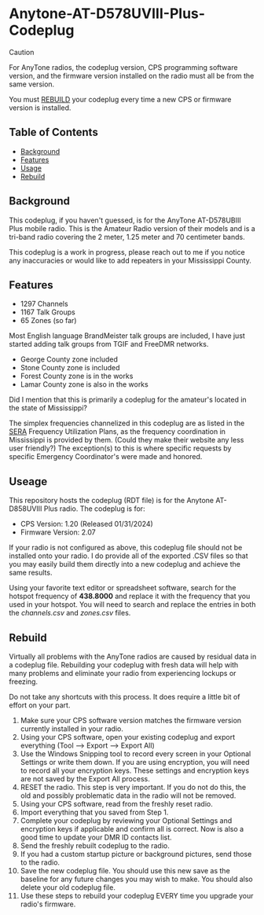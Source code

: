 # Anytone-AT-D578UVIII-Plus-Codeplug
 
> [!CAUTION]
> For AnyTone radios, the codeplug version, CPS programming software version, and the firmware version installed on the radio must all be from the same version.
>
> You must [REBUILD](#rebuild) your codeplug every time a new CPS or firmware version is installed.

## Table of Contents
 - [Background](#background)
 - [Features](#features)
 - [Usage](#usage)
 - [Rebuild](#rebuild)
 
## Background
This codeplug, if you haven't guessed, is for the AnyTone AT-D578UBIII Plus mobile radio. This is the Amateur Radio version of their models and is a tri-band radio covering the 2 meter, 1.25 meter and 70 centimeter bands.

This codeplug is a work in progress, please reach out to me if you notice any inaccuracies or would like to add repeaters in your Mississippi County.

## Features
 - 1297 Channels
 - 1167 Talk Groups
 - 65 Zones (so far)

Most English language BrandMeister talk groups are included, I have just started adding talk groups from TGIF and FreeDMR networks.

 - George County zone included
 - Stone County zone is included
 - Forest County zone is in the works
 - Lamar County zone is also in the works

Did I mention that this is primarily a codeplug for the amateur's located in the state of Mississippi?

The simplex frequencies channelized in this codeplug are as listed in the [SERA](https://sera.org/) Frequency Utilization Plans, as the frequency coordination in Mississippi is provided by them. (Could they make their website any less user friendly?) The exception(s) to this is where specific requests by specific Emergency Coordinator's were made and honored.

## Useage
This repository hosts the codeplug (RDT file) is for the Anytone AT-D858UVIII Plus radio. The codeplug is for:

 - CPS Version: 1.20 (Released 01/31/2024)
 - Firmware Version: 2.07

If your radio is not configured as above, this codeplug file should not be installed onto your radio. I do provide all of the exported .CSV files so that you may easily build them directly into a new codeplug and achieve the same results.

Using your favorite text editor or spreadsheet software, search for the hotspot frequency of **438.8000** and replace it with the frequency that you used in your hotspot. You will need to search and replace the entries in both the *channels.csv* and *zones.csv* files.

## Rebuild
Virtually all problems with the AnyTone radios are caused by residual data in a codeplug file. Rebuilding your codeplug with fresh data will help with many problems and eliminate your radio from experiencing lockups or freezing.

Do not take any shortcuts with this process. It does require a little bit of effort on your part.

 1. Make sure your CPS software version matches the firmware version currently installed in your radio.
 2. Using your CPS software, open your existing codeplug and export everything (Tool --> Export --> Export All)
 3. Use the Windows Snipping tool to record every screen in your Optional Settings or write them down. If you are using encryption, you will need to record all your encryption keys. These settings and encryption keys are not saved by the Export All process.
 4. RESET the radio. This step is very important. If you do not do this, the old and possibly problematic data in the radio will not be removed.
 5. Using your CPS software, read from the freshly reset radio.
 6. Import everything that you saved from Step 1.
 7. Complete your codeplug by reviewing your Optional Settings and encryption keys if applicable and confirm all is correct. Now is also a good time to update your DMR ID contacts list.
 8. Send the freshly rebuilt codeplug to the radio.
 9. If you had a custom startup picture or background pictures, send those to the radio.
 10. Save the new codeplug file. You should use this new save as the baseline for any future changes you may wish to make. You should also delete your old codeplug file.
 11. Use these steps to rebuild your codeplug EVERY time you upgrade your radio's firmware.